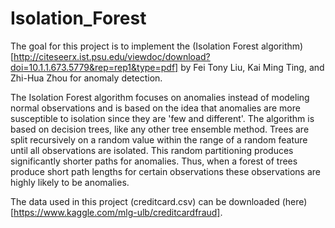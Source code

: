 # Isolation_Forest

The goal for this project is to implement the (Isolation Forest algorithm)[http://citeseerx.ist.psu.edu/viewdoc/download?doi=10.1.1.673.5779&rep=rep1&type=pdf] by Fei Tony Liu, Kai Ming Ting, and Zhi-Hua Zhou for anomaly detection. 

The Isolation Forest algorithm focuses on anomalies instead of modeling normal observations and is based on the idea that anomalies are more susceptible to isolation since they are 'few and different'. The algorithm is based on decision trees, like any other tree ensemble method. Trees are split recursively on a random value within the range of a random feature until all observations are isolated.  This random partitioning produces significantly shorter paths for anomalies. Thus, when a forest of trees produce short path lengths for certain observations these observations are highly likely to be anomalies.

The data used in this project (creditcard.csv) can be downloaded (here)[https://www.kaggle.com/mlg-ulb/creditcardfraud].

